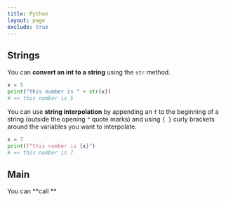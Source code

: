```yaml
---
title: Python
layout: page
exclude: true
---
```


## Strings

You can **convert an int to a string** using the `str` method.
```py
x = 5
print("this number is " + str(x))
# => this number is 5
```

You can use **string interpolation** by appending an `f` to the beginning of a string (outside the opening `"` quote marks) and using `{ }` curly brackets around the variables you want to interpolate.
```py
x = 7
print(f"this number is {x}")
# => this number is 7
```

## Main

You can **call **
<!--stackedit_data:
eyJoaXN0b3J5IjpbLTIwODQzNjM3NjUsMjgyMTEwOTQ3LDg1OT
c1MjcsNjIwOTcyMzE3XX0=
-->